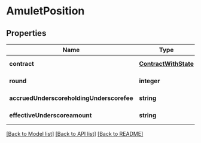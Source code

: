 # AmuletPosition

## Properties
Name | Type | Description | Notes
------------ | ------------- | ------------- | -------------
**contract** | [**ContractWithState**](ContractWithState.md) |  | [default to null]
**round** | **integer** |  | [default to null]
**accruedUnderscoreholdingUnderscorefee** | **string** |  | [default to null]
**effectiveUnderscoreamount** | **string** |  | [default to null]

[[Back to Model list]](../README.md#documentation-for-models) [[Back to API list]](../README.md#documentation-for-api-endpoints) [[Back to README]](../README.md)


